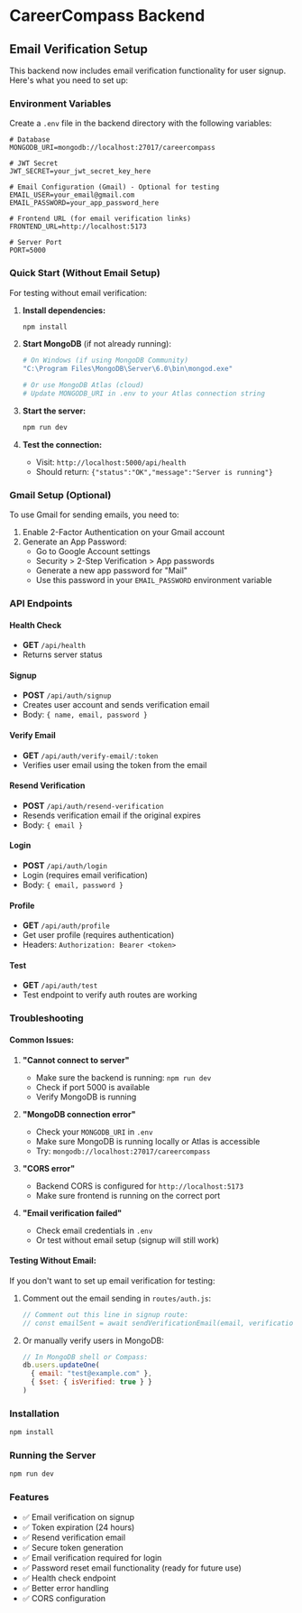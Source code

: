 # CareerCompass Backend

## Email Verification Setup

This backend now includes email verification functionality for user signup. Here's what you need to set up:

### Environment Variables

Create a `.env` file in the backend directory with the following variables:

```env
# Database
MONGODB_URI=mongodb://localhost:27017/careercompass

# JWT Secret
JWT_SECRET=your_jwt_secret_key_here

# Email Configuration (Gmail) - Optional for testing
EMAIL_USER=your_email@gmail.com
EMAIL_PASSWORD=your_app_password_here

# Frontend URL (for email verification links)
FRONTEND_URL=http://localhost:5173

# Server Port
PORT=5000
```

### Quick Start (Without Email Setup)

For testing without email verification:

1. **Install dependencies:**
   ```bash
   npm install
   ```

2. **Start MongoDB** (if not already running):
   ```bash
   # On Windows (if using MongoDB Community)
   "C:\Program Files\MongoDB\Server\6.0\bin\mongod.exe"
   
   # Or use MongoDB Atlas (cloud)
   # Update MONGODB_URI in .env to your Atlas connection string
   ```

3. **Start the server:**
   ```bash
   npm run dev
   ```

4. **Test the connection:**
   - Visit: `http://localhost:5000/api/health`
   - Should return: `{"status":"OK","message":"Server is running"}`

### Gmail Setup (Optional)

To use Gmail for sending emails, you need to:

1. Enable 2-Factor Authentication on your Gmail account
2. Generate an App Password:
   - Go to Google Account settings
   - Security > 2-Step Verification > App passwords
   - Generate a new app password for "Mail"
   - Use this password in your `EMAIL_PASSWORD` environment variable

### API Endpoints

#### Health Check
- **GET** `/api/health`
- Returns server status

#### Signup
- **POST** `/api/auth/signup`
- Creates user account and sends verification email
- Body: `{ name, email, password }`

#### Verify Email
- **GET** `/api/auth/verify-email/:token`
- Verifies user email using the token from the email

#### Resend Verification
- **POST** `/api/auth/resend-verification`
- Resends verification email if the original expires
- Body: `{ email }`

#### Login
- **POST** `/api/auth/login`
- Login (requires email verification)
- Body: `{ email, password }`

#### Profile
- **GET** `/api/auth/profile`
- Get user profile (requires authentication)
- Headers: `Authorization: Bearer <token>`

#### Test
- **GET** `/api/auth/test`
- Test endpoint to verify auth routes are working

### Troubleshooting

#### Common Issues:

1. **"Cannot connect to server"**
   - Make sure the backend is running: `npm run dev`
   - Check if port 5000 is available
   - Verify MongoDB is running

2. **"MongoDB connection error"**
   - Check your `MONGODB_URI` in `.env`
   - Make sure MongoDB is running locally or Atlas is accessible
   - Try: `mongodb://localhost:27017/careercompass`

3. **"CORS error"**
   - Backend CORS is configured for `http://localhost:5173`
   - Make sure frontend is running on the correct port

4. **"Email verification failed"**
   - Check email credentials in `.env`
   - Or test without email setup (signup will still work)

#### Testing Without Email:

If you don't want to set up email verification for testing:

1. Comment out the email sending in `routes/auth.js`:
   ```javascript
   // Comment out this line in signup route:
   // const emailSent = await sendVerificationEmail(email, verificationToken);
   ```

2. Or manually verify users in MongoDB:
   ```javascript
   // In MongoDB shell or Compass:
   db.users.updateOne(
     { email: "test@example.com" },
     { $set: { isVerified: true } }
   )
   ```

### Installation

```bash
npm install
```

### Running the Server

```bash
npm run dev
```

### Features

- ✅ Email verification on signup
- ✅ Token expiration (24 hours)
- ✅ Resend verification email
- ✅ Secure token generation
- ✅ Email verification required for login
- ✅ Password reset email functionality (ready for future use)
- ✅ Health check endpoint
- ✅ Better error handling
- ✅ CORS configuration 